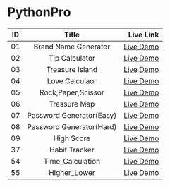 # PythonPro


| ID            | Title         | Live Link  |
| ------------- |:-------------:| -----:|
| 01    | Brand Name Generator | [Live Demo](https://github.com/Subha822-hub/PythonPro/blob/main/Section_01/Day_01.py) |
| 02    | Tip Calculator    | [Live Demo](https://github.com/Subha822-hub/PythonPro/blob/main/Section_02/Day_02.py) |
| 03    | Treasure Island | [Live Demo](https://github.com/Subha822-hub/PythonPro/blob/main/Section_03/Day_01.py) |
| 04    | Love Calculaor    | [Live Demo](https://github.com/Subha822-hub/PythonPro/blob/main/Section_03/Love_Calculator.py) |
| 05    | Rock,Paper,Scissor | [Live Demo](https://github.com/Subha822-hub/PythonPro/blob/main/Section_04/Day_04.py) |
| 06    | Tressure Map   | [Live Demo](https://github.com/Subha822-hub/PythonPro/blob/main/Section_04/Treasure_Map.py) |
| 07    | Password Generator(Easy)  | [Live Demo](https://github.com/Subha822-hub/PythonPro/blob/main/Section_05/Day_01(Easy).py) |
| 08    | Password Generator(Hard)   | [Live Demo](https://github.com/Subha822-hub/PythonPro/blob/main/Section_05/Day_01(Hard).py) |
| 09    | High Score   | [Live Demo](https://github.com/Subha822-hub/PythonPro/blob/main/Section_05/Highest_Score.py) |
| 37    | Habit Tracker   | [Live Demo](https://github.com/Subha822-hub/PythonPro/blob/main/Section_37/Day_37.py) |
| 54    | Time_Calculation   | [Live Demo](https://github.com/Subha822-hub/PythonPro/blob/main/Section_54/Python_Decorator_Time.py) |
| 55    | Higher_Lower  | [Live Demo](https://github.com/Subha822-hub/PythonPro/blob/main/Section_55/server.py) |
